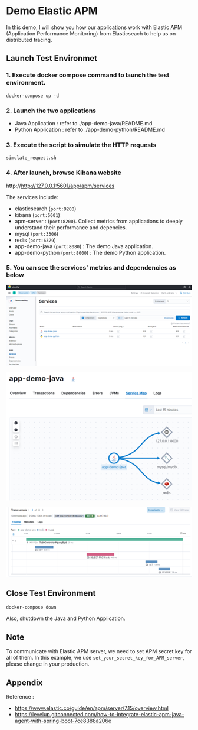 # Demo Elastic APM

In this demo, I will show you how our applications work with Elastic APM (Application Performance Monitoring) from Elasticseach to help us on distributed tracing.

## Launch Test Environmet

### 1. Execute docker compose command to launch the test environment.
```
docker-compose up -d
```

### 2. Launch the two applications
- Java Application : refer to ./app-demo-java/README.md
- Python Application :  refer to ./app-demo-python/README.md

### 3. Execute the script to simulate the HTTP requests
```
simulate_request.sh
```

### 4. After launch, browse Kibana website 

http://http://127.0.0.1:5601/app/apm/services 

The services include:

- elasticsearch (`port:9200`)
- kibana (`port:5601`)
- apm-server : (`port:8200`). Collect metrics from applications to deeply understand their performance and depencies.
- mysql (`port:3306`)
- redis (`port:6379`)
- app-demo-java (`port:8080`) : The demo Java application.
- app-demo-python (`port:8000`) : The demo Python application.

### 5. You can see the services' metrics and dependencies as below

![alt text](./images/apm-services.png)

![alt text](./images/apm-service-map.png)

![alt text](./images/apm-tracing.png)



## Close Test Environment

```
docker-compose down
```

Also, shutdown the Java and Python Application.


## Note
To communicate with Elastic APM server, we need to set APM secret key for all of them. In this example, we use
`set_your_secret_key_for_APM_server`, please change in your production.

## Appendix

Reference :
- https://www.elastic.co/guide/en/apm/server/7.15/overview.html
- https://levelup.gitconnected.com/how-to-integrate-elastic-apm-java-agent-with-spring-boot-7ce8388a206e